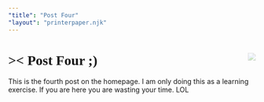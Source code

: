 ```yaml
---
"title": "Post Four"
"layout": "printerpaper.njk"
---
```

<div class="printer-paper" style="rotate: {% randomInteger -5, 5 %}deg;">
    <img src="/images/dotmatrixlady.png" style="float: right; opacity:0.30;" />
    <h1 style="font-family: high_speedregular;">&gt;&lt; Post Four ;)</h1>
This is the fourth post on the homepage. I am only doing this as a learning exercise. If you are here you are wasting your time. LOL
</div>   